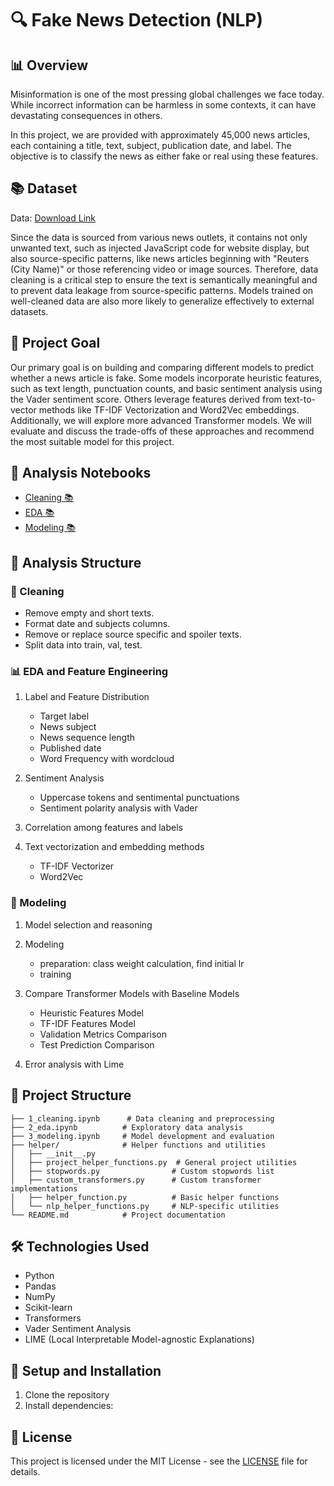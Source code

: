 # 🔍 Fake News Detection (NLP)

## 📊 Overview

Misinformation is one of the most pressing global challenges we face today. While incorrect information can be harmless in some contexts, it can have devastating consequences in others.

In this project, we are provided with approximately 45,000 news articles, each containing a title, text, subject, publication date, and label. The objective is to classify the news as either fake or real using these features.

## 📚 Dataset

Data: [Download Link](https://drive.google.com/file/d/1CZzfZDvE5E7HaHjk9yeyZDKil4_jkass/view?usp=drive_link)

Since the data is sourced from various news outlets, it contains not only unwanted text, such as injected JavaScript code for website display, but also source-specific patterns, like news articles beginning with "Reuters (City Name)" or those referencing video or image sources. Therefore, data cleaning is a critical step to ensure the text is semantically meaningful and to prevent data leakage from source-specific patterns. Models trained on well-cleaned data are also more likely to generalize effectively to external datasets.

## 🎯 Project Goal

Our primary goal is on building and comparing different models to predict whether a news article is fake. Some models incorporate heuristic features, such as text length, punctuation counts, and basic sentiment analysis using the Vader sentiment score. Others leverage features derived from text-to-vector methods like TF-IDF Vectorization and Word2Vec embeddings. Additionally, we will explore more advanced Transformer models. We will evaluate and discuss the trade-offs of these approaches and recommend the most suitable model for this project.

## 📑 Analysis Notebooks

- [Cleaning 📚](https://github.com/MeiChieh/fake-news-detection/blob/main/1_cleaning.ipynb)
- [EDA 📚](https://github.com/MeiChieh/fake-news-detection/blob/main/2_eda.ipynb)
- [Modeling 📚](https://github.com/MeiChieh/fake-news-detection/blob/main/3_modeling.ipynb)

## 🔄 Analysis Structure

### 🧹 Cleaning

- Remove empty and short texts.
- Format date and subjects columns.
- Remove or replace source specific and spoiler texts.
- Split data into train, val, test.

### 📊 EDA and Feature Engineering

1. Label and Feature Distribution

   - Target label
   - News subject
   - News sequence length
   - Published date
   - Word Frequency with wordcloud

2. Sentiment Analysis

   - Uppercase tokens and sentimental punctuations
   - Sentiment polarity analysis with Vader

3. Correlation among features and labels

4. Text vectorization and embedding methods
   - TF-IDF Vectorizer
   - Word2Vec

### 🤖 Modeling

1. Model selection and reasoning

2. Modeling

   - preparation: class weight calculation, find initial lr
   - training

3. Compare Transformer Models with Baseline Models

   - Heuristic Features Model
   - TF-IDF Features Model
   - Validation Metrics Comparison
   - Test Prediction Comparison

4. Error analysis with Lime

## 📂 Project Structure

```
├── 1_cleaning.ipynb      # Data cleaning and preprocessing
├── 2_eda.ipynb          # Exploratory data analysis
├── 3_modeling.ipynb     # Model development and evaluation
├── helper/              # Helper functions and utilities
│   ├── __init__.py
│   ├── project_helper_functions.py  # General project utilities
│   ├── stopwords.py                # Custom stopwords list
│   ├── custom_transformers.py      # Custom transformer implementations
│   ├── helper_function.py          # Basic helper functions
│   └── nlp_helper_functions.py     # NLP-specific utilities
└── README.md            # Project documentation
```

## 🛠️ Technologies Used

- Python
- Pandas
- NumPy
- Scikit-learn
- Transformers
- Vader Sentiment Analysis
- LIME (Local Interpretable Model-agnostic Explanations)

## 🚀 Setup and Installation

1. Clone the repository
2. Install dependencies:

## 📄 License

This project is licensed under the MIT License - see the [LICENSE](LICENSE) file for details.
